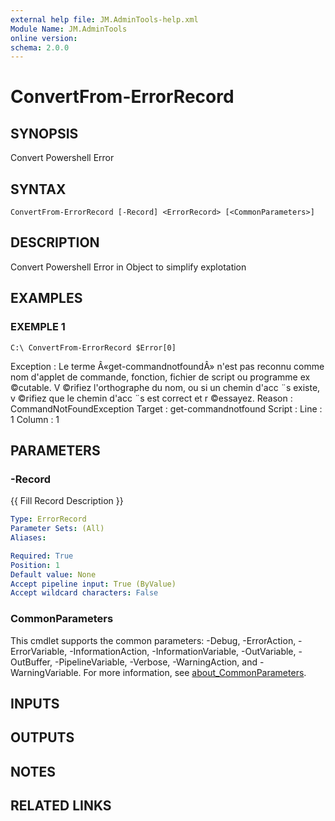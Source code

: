 ```yaml
---
external help file: JM.AdminTools-help.xml
Module Name: JM.AdminTools
online version:
schema: 2.0.0
---
```


# ConvertFrom-ErrorRecord

## SYNOPSIS
Convert Powershell Error

## SYNTAX

```
ConvertFrom-ErrorRecord [-Record] <ErrorRecord> [<CommonParameters>]
```

## DESCRIPTION
Convert Powershell Error in Object to simplify explotation

## EXAMPLES

### EXEMPLE 1
```
C:\ ConvertFrom-ErrorRecord $Error[0]
```

Exception : Le terme Â«get-commandnotfoundÂ» n'est pas reconnu comme nom d'applet de commande, fonction, fichier de script ou programme ex ©cutable.
V ©rifiez l'orthographe du nom, ou si un chemin d'acc ¨s existe,
      v ©rifiez que le chemin d'acc ¨s est correct et r ©essayez.
Reason    : CommandNotFoundException
Target    : get-commandnotfound
Script    :
Line      : 1
Column    : 1

## PARAMETERS

### -Record
{{ Fill Record Description }}

```yaml
Type: ErrorRecord
Parameter Sets: (All)
Aliases:

Required: True
Position: 1
Default value: None
Accept pipeline input: True (ByValue)
Accept wildcard characters: False
```

### CommonParameters
This cmdlet supports the common parameters: -Debug, -ErrorAction, -ErrorVariable, -InformationAction, -InformationVariable, -OutVariable, -OutBuffer, -PipelineVariable, -Verbose, -WarningAction, and -WarningVariable. For more information, see [about_CommonParameters](http://go.microsoft.com/fwlink/?LinkID=113216).

## INPUTS

## OUTPUTS

## NOTES

## RELATED LINKS
